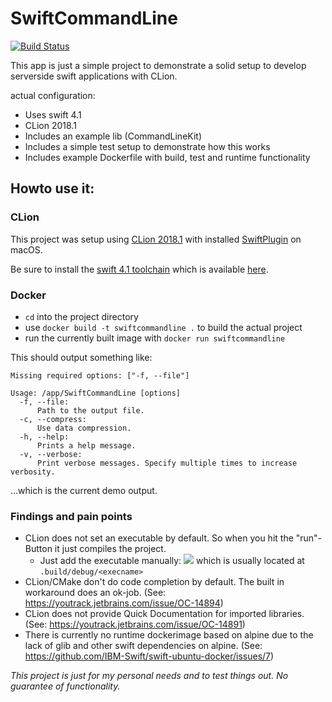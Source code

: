 # SwiftCommandLine
[![Build Status](https://travis-ci.org/dabeck/SwiftCommandLine.svg?branch=master)](https://travis-ci.org/dabeck/SwiftCommandLine)

This app is just a simple project to demonstrate a solid setup to develop serverside swift applications with CLion.

actual configuration:
 - Uses swift 4.1
 - CLion 2018.1
 - Includes an example lib (CommandLineKit)
 - Includes a simple test setup to demonstrate how this works
 - Includes example Dockerfile with build, test and runtime functionality
 
 ## Howto use it:
 
 ### CLion
 
 This project was setup using [CLion 2018.1](https://download-cf.jetbrains.com/cpp/CLion-2018.1.1.dmg) with installed [SwiftPlugin](https://blog.jetbrains.com/clion/2015/12/swift-plugin-for-clion/) on macOS.
  
 Be sure to install the [swift 4.1 toolchain](https://swift.org/builds/swift-4.1-release/xcode/swift-4.1-RELEASE/swift-4.1-RELEASE-osx.pkg) which is available [here](https://swift.org/download/). 
 
 ### Docker
 
 * `cd` into the project directory
 * use `docker build -t swiftcommandline .` to build the actual project
 * run the currently built image with `docker run swiftcommandline`
 
 This should output something like:
 
 ```
 Missing required options: ["-f, --file"]
 
 Usage: /app/SwiftCommandLine [options]
   -f, --file:
       Path to the output file.
   -c, --compress:
       Use data compression.
   -h, --help:
       Prints a help message.
   -v, --verbose:
       Print verbose messages. Specify multiple times to increase verbosity.
```

...which is the current demo output.

### Findings and pain points

- CLion does not set an executable by default. So when you hit the "run"-Button it just compiles the project. 
   - Just add the executable manually: ![](https://dbecker.net/ds/Screen-Shot-2018-04-12-13-47-03-iHxcKJFBvh.png)
     which is usually located at `.build/debug/<execname>`
- CLion/CMake don't do code completion by default. The built in workaround does an ok-job.
    (See: https://youtrack.jetbrains.com/issue/OC-14894)
- CLion does not provide Quick Documentation for imported libraries.
    (See: https://youtrack.jetbrains.com/issue/OC-14891)
- There is currently no runtime dockerimage based on alpine due to the lack of glib and other swift dependencies on alpine.
    (See: https://github.com/IBM-Swift/swift-ubuntu-docker/issues/7)
    



_This project is just for my personal needs and to test things out. No guarantee of functionality._